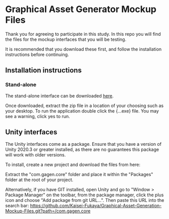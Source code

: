 # Graphical Asset Generator Mockup Files
Thank you for agreeing to participate in this study.
In this repo you will find the files for the mockup interfaces that you will be testing.

It is recommended that you download these first, and follow the installation instructions before continuing.

## Installation instructions
### Stand-alone
The stand-alone interface can be downloaded [here](https://github.com/Kaisei-Fukaya/Graphical-Asset-Generation-Mockup-Files/blob/09e65ee4ee42eac20d15d08e204103b491490e29/graphical-asset-generator_stand-alone-win32-x64.zip).

Once downloaded, extract the zip file in a location of your choosing such as your desktop. To run the application double click the {...exe} file. You may see a warning, click yes to run.

## Unity interfaces
The Unity interfaces come as a package. Ensure that you have a version of Unity 2020.3 or greater installed, as there are no guarantees this package will work with older versions. 

To install, create a new project and download the files from here:

Extract the "com.gagen.core" folder and place it within the "Packages" folder at the root of your project.

Alternatively, if you have GIT installed, open Unity and go to "Window > Package Manager" on the toolbar, from the package manager, click the plus icon and choose "Add package from git URL...". Then paste this URL into the search bar: 
https://github.com/Kaisei-Fukaya/Graphical-Asset-Generation-Mockup-Files.git?path=/com.gagen.core
